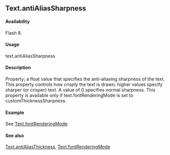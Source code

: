 ## Text.antiAliasSharpness

#### Availability

Flash 8.

#### Usage

text.antiAliasSharpness

#### Description

Property; a float value that specifies the anti-aliasing sharpness of the text. This property controls how crisply the text is drawn; higher values specify sharper (or crisper) text. A value of 0 specifies normal sharpness. This property is available only if text.fontRenderingMode is set to customThicknessSharpness.

#### Example

See [Text.fontRenderingMode](../Text_object/Text10.md).

#### See also

[Text.antiAliasThickness](../Text_object/Text2.md), [Text.fontRenderingMode](../Text_object/Text10.md)
